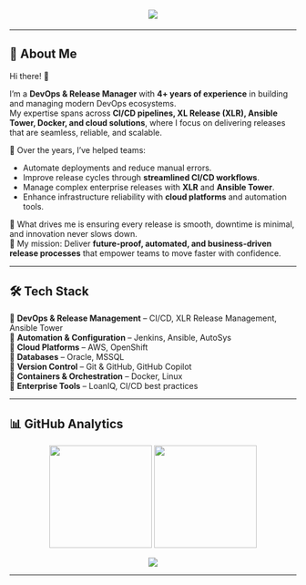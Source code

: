 <h1 align="center">
  <img src="https://readme-typing-svg.herokuapp.com?font=Orbitron&size=28&duration=9000&pause=1000&color=00F7FF&width=1000&center=true&vCenter=true&repeat=true&lines=🚀+DevOps+Engineer+%7C+Jenkins+%7C+Oracle+%7C+GitHub+Copilot+%7C+MSSQL+%7C+Linux+%7C+Ansible+%7C+Git+%26+GitHub+%7C+CI%2FCD+%7C+Docker+%7C+AutoSys+%7C+LoanIQ" />
</h1>

---

## 🌌 About Me  

Hi there! 👋  

I’m a **DevOps & Release Manager** with **4+ years of experience** in building and managing modern DevOps ecosystems.  
My expertise spans across **CI/CD pipelines, XL Release (XLR), Ansible Tower, Docker, and cloud solutions**, where I focus on delivering releases that are seamless, reliable, and scalable.  

🔧 Over the years, I’ve helped teams:  
- Automate deployments and reduce manual errors.  
- Improve release cycles through **streamlined CI/CD workflows**.  
- Manage complex enterprise releases with **XLR** and **Ansible Tower**.  
- Enhance infrastructure reliability with **cloud platforms** and automation tools.  

🚀 What drives me is ensuring every release is smooth, downtime is minimal, and innovation never slows down.  
🎯 My mission: Deliver **future-proof, automated, and business-driven release processes** that empower teams to move faster with confidence.  


---
## 🛠️ Tech Stack  

🔹 **DevOps & Release Management** – CI/CD, XLR Release Management, Ansible Tower  
🔹 **Automation & Configuration** – Jenkins, Ansible, AutoSys  
🔹 **Cloud Platforms** – AWS, OpenShift  
🔹 **Databases** – Oracle, MSSQL  
🔹 **Version Control** – Git & GitHub, GitHub Copilot  
🔹 **Containers & Orchestration** – Docker, Linux  
🔹 **Enterprise Tools** – LoanIQ, CI/CD best practices  



---

## 📊 GitHub Analytics

<p align="center">
  <img src="https://github-readme-stats.vercel.app/api?username=merajpathanAK&show_icons=true&theme=tokyonight&hide_border=true&bg_color=0D1117&border_radius=15&count_private=true" height="180" />
  <img src="https://github-readme-streak-stats.herokuapp.com?user=merajpathanAK&theme=tokyonight&hide_border=true&background=0D1117&border_radius=15" height="180" />
</p>

<p align="center">
  <img src="https://github-readme-activity-graph.vercel.app/graph?username=merajpathanAK&theme=react-dark&hide_border=true&bg_color=0D1117&radius=15" />
</p>


---





